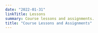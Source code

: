 ```yaml
---
date: "2022-01-31"
linkTitle: Lessons
summary: Course lessons and assignments.
title: "Course Lessons and Assignments"
---
```


